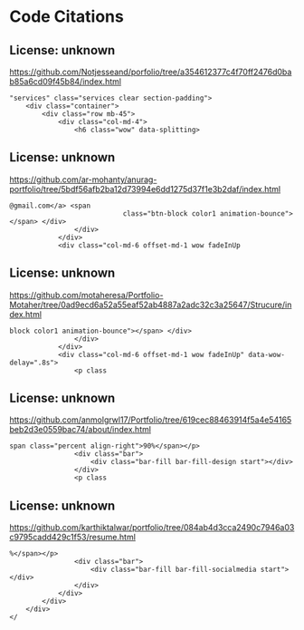 # Code Citations

## License: unknown
https://github.com/Notjesseand/porfolio/tree/a354612377c4f70ff2476d0bab85a6cd09f45b84/index.html

```
"services" class="services clear section-padding">
    <div class="container">
        <div class="row mb-45">
            <div class="col-md-4">
                <h6 class="wow" data-splitting>
```


## License: unknown
https://github.com/ar-mohanty/anurag-portfolio/tree/5bdf56afb2ba12d73994e6dd1275d37f1e3b2daf/index.html

```
@gmail.com</a> <span
                            class="btn-block color1 animation-bounce"></span> </div>
                </div>
            </div>
            <div class="col-md-6 offset-md-1 wow fadeInUp
```


## License: unknown
https://github.com/motaheresa/Portfolio-Motaher/tree/0ad9ecd6a52a55eaf52ab4887a2adc32c3a25647/Strucure/index.html

```
block color1 animation-bounce"></span> </div>
                </div>
            </div>
            <div class="col-md-6 offset-md-1 wow fadeInUp" data-wow-delay=".8s">
                <p class
```


## License: unknown
https://github.com/anmolgrwl17/Portfolio/tree/619cec88463914f5a4e54165beb2d3e0559bac74/about/index.html

```
span class="percent align-right">90%</span></p>
                <div class="bar">
                    <div class="bar-fill bar-fill-design start"></div>
                </div>
                <p class
```


## License: unknown
https://github.com/karthiktalwar/portfolio/tree/084ab4d3cca2490c7946a03c9795cadd429c1f53/resume.html

```
%</span></p>
                <div class="bar">
                    <div class="bar-fill bar-fill-socialmedia start"></div>
                </div>
            </div>
        </div>
    </div>
</
```

